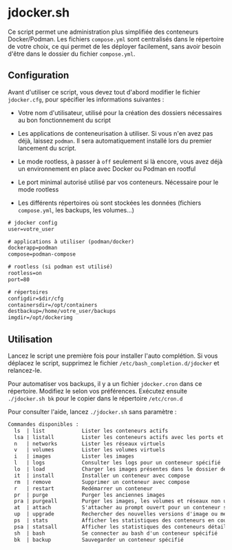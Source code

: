 # jdocker.sh

Ce script permet une administration plus simplifiée des conteneurs Docker/Podman. Les fichiers `compose.yml` sont centralisés dans le répertoire de votre choix, ce qui permet de les déployer facilement, sans avoir besoin d'être dans le dossier du fichier `compose.yml`.

## Configuration

Avant d'utiliser ce script, vous devez tout d'abord modifier le fichier `jdocker.cfg`, pour spécifier les informations suivantes :

- Votre nom d'utilisateur, utilisé pour la création des dossiers nécessaires au bon fonctionnement du script

- Les applications de conteneurisation à utiliser. Si vous n'en avez pas déjà, laissez `podman`. Il sera automatiquement installé lors du premier lancement du script.

- Le mode rootless, à passer à `off` seulement si là encore, vous avez déjà un environnement en place avec Docker ou Podman en rootful

- Le port minimal autorisé utilisé par vos conteneurs. Nécessaire pour le mode rootless

- Les différents répertoires où sont stockées les données (fichiers `compose.yml`, les backups, les volumes...)

```txt
# jdocker config
user=votre_user

# applications à utiliser (podman/docker)
dockerapp=podman
compose=podman-compose

# rootless (si podman est utilisé)
rootless=on
port=80

# répertoires
configdir=$dir/cfg
containersdir=/opt/containers
destbackup=/home/votre_user/backups
imgdir=/opt/dockerimg
```

## Utilisation

Lancez le script une première fois pour installer l'auto complétion. Si vous déplacez le script, supprimez le fichier `/etc/bash_completion.d/jdocker` et relancez-le.

Pour automatiser vos backups, il y a un fichier `jdocker.cron` dans ce répertoire. Modifiez le selon vos préférences. Exécutez ensuite `./jdocker.sh bk` pour le copier dans le répertoire `/etc/cron.d`

Pour consulter l'aide, lancez `./jdocker.sh` sans paramètre :

```txt
Commandes disponibles :
  ls  | list            Lister les conteneurs actifs
  lsa | listall         Lister les conteneurs actifs avec les ports et l'image utilisée
  n   | networks        Lister les réseaux virtuels
  v   | volumes         Lister les volumes virtuels
  i   | images          Lister les images
  l   | logs            Consulter les logs pour un conteneur spécifié
  lo  | load            Charger les images présentes dans le dossier dédié
  it  | install         Installer un conteneur avec compose
  rm  | remove          Supprimer un conteneur avec compose
  r   | restart         Redémarrer un conteneur
  pr  | purge           Purger les anciennes images
  pra | purgeall        Purger les images, les volumes et réseaux non utilisés
  at  | attach          S'attacher au prompt ouvert pour un conteneur spécifié
  up  | upgrade         Rechercher des nouvelles versions d'image ou mettre à jour un conteneur spécifié
  ps  | stats           Afficher les statistiques des conteneurs en cours d'exécution
  psa | statsall        Afficher les statistiques des conteneurs détaillées
  sh  | bash            Se connecter au bash d'un conteneur spécifié
  bk  | backup          Sauvegarder un conteneur spécifié
```
